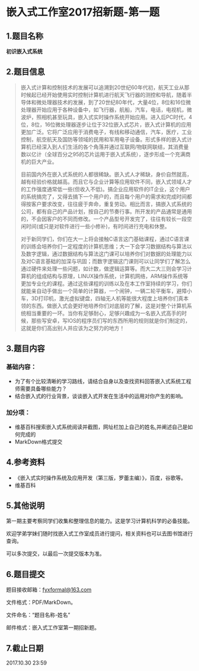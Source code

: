# 嵌入式工作室2017招新题-第一题

## 1.题目名称

**初识嵌入式系统**

## 2.题目信息

> 嵌入式计算和控制技术的发展可以追溯到20世纪60年代初，航天工业从那时候起已经开始使用实时控制计算机进行航天飞行器的测控和导航，随着半导体和微处理器技术的发展，到了20世纪80年代，大量4位，8位和16位微处理器开始应用于各种设备中，如飞行器，航船，汽车，电话，电视机，微波炉，照相机甚至玩具，嵌入式实时操作系统开始应用。进入后PC时代，4位，8位，16位微处理器逐步让位于32位嵌入式芯片，嵌入式计算机的应用更加广泛。它将广泛应用于消费电子，有线和移动通信，汽车，医疗，工业控制，航空航天及国防等领域的民用和军用电子设备。形式多样的嵌入式计算机已经深入到人们生活的各个角落并通过互联网/物联网联结，其消费量数以亿计（全球百分之95的芯片运用于嵌入式系统），逐步形成一个充满商机的巨大产业。
>
> 目前国内外在嵌入式系统的人都很稀缺。嵌入式人才稀缺，身价自然就高，越有经验价格就越高。而且它与企业计算等应用软件不同，嵌入式领域人才的工作强度通常低一些(但收入不低)。搞企业应用软件的IT企业，这个用户的系统搞完了，又得去搞下一个用户的，而且每个用户的需求和完成时间都得按客户要求改变，往往疲于奔命，重复劳动。相比而言，搞嵌入式系统的公司，都有自己的产品计划，按自己的节奏行事。所开发的产品通常是通用的，不会因客户的不同而修改。一个产品型号开发完了，往往有较长一段空闲时间(或只是对软件进行一些小修补)，有时间进行充电和休整。
>
> 对于新同学们，你们在大一上将会接触C语言这门基础课程，通过C语言课的训练会培养你们一定程度的计算机思维；大一下会学习数据结构与算法以及数字逻辑，通过数据结构与算法这门课可以培养你们对数据的处理能力以及对C语言基础的加深与巩固；而数字逻辑这门课则可以让同学们了解怎么通过硬件来处理一些问题，如计数，做逻辑运算等。而大二大三则会学习计算机的组成结构与原理，LINUX操作系统，计算机网络，ARM操作系统等更加专业化的课程。通过这些课程的训练以及在本工作室持续的学习，你们就能亲自动手做出一个简单的计算器，一个闹钟，一辆二轮平衡车，避障小车，3D打印机，激光虚拟键盘，四轴无人机等能很大程度上培养你们真本领的东西。做嵌入式会更好地培养你们对底层的了解，这是对整个计算机系统相当重要的一环。当你有足够耐心，足够兴趣成为一名嵌入式高手的时候，那些写安卓，写IOS的程序员们写的东西所用的规则就是你们制定的，这就是你们高出别人并应该为之努力的地方！

## 3.题目内容

### 基础内容：

- 为了有个比较清晰的学习路线，请结合自身以及查找资料回答嵌入式系统工程师需要具备哪些能力？
- 结合嵌入式的行业背景，谈谈嵌入式开发在生活中的运用对你产生的影响。

### 加分项：

- 维基百科搜索嵌入式系统阅读并截图，网址栏加上自己的姓名,并阐述自己是如何完成的
- MarkDown格式提交

## 4.参考资料

- 《嵌入式实时操作系统及应用开发（第三版，罗蕾主编）》，百度，谷歌等。
- 维基百科

## 5.其他说明

第一期主要考察同学们收集和整理信息的能力。这是学习计算机科学的必备技能。

欢迎学弟学妹们随时找嵌入式工作室成员进行提问，相关资料也可以去图书馆进行查询。

可以多次提交，以最后一次提交版本为准。

## 6.题目提交

题目接收邮箱：[fyxformal@163.com](mailto:fyxformal@163.com)

文件格式：PDF/MarkDown。

文件命名：“题目名称-姓名”

邮件格式：嵌入式工作室第一期招新题。

## 7.截止日期

2017.10.30 23:59

